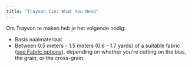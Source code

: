 ```yaml
---
title: "Trayvon tie: What You Need"
---
```


Om Trayvon te maken heb je het volgende nodig:

- Basis naaimateriaal
- Between 0.5 meters - 1.5 meters (0.6 - 1.7 yards) of a suitable fabric ([see Fabric options](/docs/patterns/trayvon/fabric)), depending on whether you're cutting on the bias, the grain, or the cross-grain.
